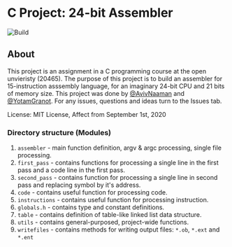 # C Project: 24-bit Assembler
![Build](https://github.com/avivnaaman/20465-project/workflows/Build/badge.svg?branch=master)
## About
This project is an assignment in a C programming course at the open unvieristy (20465). The purpose of this project is to build an assembler for 15-instruction asssembly language, for an imaginary 24-bit CPU and 21 bits of memory size.
This project was done by [@AvivNaaman](//github.com/avivnaaman) and [@YotamGranot](//github.com/yotamgranot).
For any issues, questions and ideas turn to the Issues tab.

License: MIT License, Affect from September 1st, 2020
### Directory structure (Modules)
1. `assembler` - main function definition, argv & argc processing, single file processing.
2. `first_pass` - contains functions for processing a single line in the first pass and a code line in the first pass.
3. `second_pass` - contains function for processing a single line in second pass and replacing symbol by it's address.
4. `code` - contains useful function for processing code.
5. `instructions` - contains useful function for processing instruction.
6. `globals.h` - contains type and constant definitions.
7. `table` - contains definition of table-like linked list data structure.
8. `utils` - contains general-purposed, project-wide functions.
9. `writefiles` - contains methods for writing output files: `*.ob`, `*.ext` and `*.ent` 

